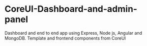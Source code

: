 # CoreUI-Dashboard-and-admin-panel
Dashboard and end to end app using Express, Node js, Angular and MongoDB. Template and frontend components from CoreUI
